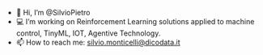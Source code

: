 - 👋 Hi, I’m @SilvioPietro
- 💻 I’m working on Reinforcement Learning solutions applied to machine control, TinyML, IOT, Agentive Technology.
- 📫 How to reach me: silvio.monticelli@dicodata.it

<!---
SilvioPietro/SilvioPietro is a ✨ special ✨ repository because its `README.md` (this file) appears on your GitHub profile.
You can click the Preview link to take a look at your changes.
--->
